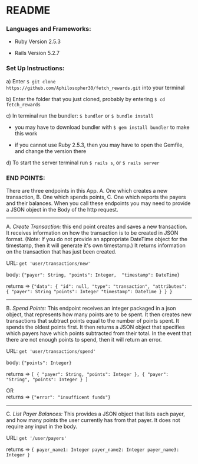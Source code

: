 # README

<h3>Languages and Frameworks:</h3>

- Ruby Version 2.5.3

- Rails Version 5.2.7


<h3>Set Up Instructions:</h3>

   a) Enter  ```$ git clone https://github.com/Aphilosopher30/fetch_rewards.git``` into your terminal 

   b) Enter the folder that you just cloned, probably by entering ```$ cd fetch_rewards```

   c) In terminal run the bundler: ```$ bundler``` or ```$ bundle install```
   
   - you may have to download bundler with ```$ gem install bundler``` to make this work 
   
   - if you cannot use Ruby 2.5.3, then you may have to open the Gemfile, and change the version there 

   d) To start the server terminal run ```$ rails s```, or ```$ rails server```



<h3>END POINTS: </h3>

There are three endpoints in this App. A. One which creates a new transaction, B. One which spends points, C. One which reports the payers and their balances. When you call these endpoints you may need to provide a JSON object in the Body of the http request.

------

A. _Create Transaction:_ this end point creates and saves a new transaction. It receives information on how the transaction is to be created in JSON format. (Note: If you do not provide an appropriate DateTime object for the timestamp, then it will generate it's own timestamp.) It returns information on the transaction that has just been created.

   URL: ```get 'user/transactions/new' ```

  body: ```{"payer": String, "points": Integer,  "timestamp": DateTime}```

  returns => ```{"data": {
      "id": null,
      "type": "transaction",
      "attributes": {
        "payer": String
        "points": Integer
        "timestamp": DateTime
        }
      }
    }```
    
------

B. _Spend Points:_ This endpoint receives  an integer packaged in a json object, that represents how many points are to be spent. It then creates new transactions that subtract points equal to the number of points spent. It spends the oldest points first. It then returns a JSON object that specifies which payers have which points subtracted from their total. In the event that there are not enough points to spend, then it will return an error.

  URL: ```get 'user/transactions/spend'```

  body: ```{"points": Integer}```

  returns => ```[
    {
      "payer": String,
      "points": Integer
    },
    {
      "payer": "String",
      "points": Integer
    }
  ]```

OR    
  returns => ```{"error": "insufficent funds"}```

------

C. _List Payer Balances:_ This provides a JSON object that lists each payer, and how many points the user currently has from that payer. It does not require any input in the body.

  URL: ```get '/user/payers'```

  returns => ```{
    payer_name1: Integer
    payer_name2: Integer
    payer_name3: Integer
  }```
